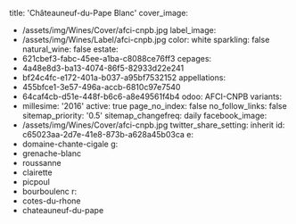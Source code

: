 title: 'Châteauneuf-du-Pape Blanc'
cover_image:
  - /assets/img/Wines/Cover/afci-cnpb.jpg
label_image:
  - /assets/img/Wines/Label/afci-cnpb.jpg
color: white
sparkling: false
natural_wine: false
estate:
  - 621cbef3-fabc-45ee-a1ba-c8088ce76ff3
cepages:
  - 4a48e8d3-ba13-4074-86f5-82933d22e241
  - bf24c4fc-e172-401a-b037-a95bf7532152
appellations:
  - 455bfce1-3e57-496a-accb-6810c97e7540
  - 64caf4cb-d51e-448f-b6c6-a8e49561f4b4
odoo: AFCI-CNPB
variants:
  -
    millesime: '2016'
    active: true
page_no_index: false
no_follow_links: false
sitemap_priority: '0.5'
sitemap_changefreq: daily
facebook_image:
  - /assets/img/Wines/Cover/afci-cnpb.jpg
twitter_share_setting: inherit
id: c65023aa-2d7e-41e8-873b-a628a45b03ca
e:
  - domaine-chante-cigale
g:
  - grenache-blanc
  - roussanne
  - clairette
  - picpoul
  - bourboulenc
r:
  - cotes-du-rhone
  - chateauneuf-du-pape
